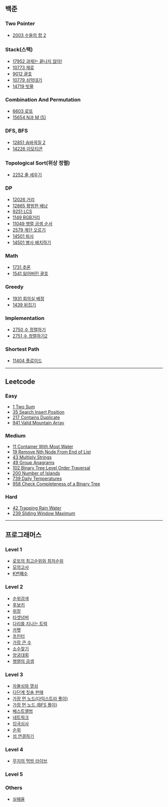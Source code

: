
## 백준
### Two Pointer
* [2003 수들의 합 2](https://github.com/iOS-study-delicato/Algorithm-Study/blob/master/JUNGYUN-Daegu/boj/TwoPointer/BOJ_2003.swift)
### Stack(스택)
* [17952 과제는 끝나지 않아!](https://github.com/iOS-study-delicato/Algorithm-Study/blob/master/JUNGYUN-Daegu/boj/Stack/BOJ_17952.swift)
* [10773 제로](https://github.com/JUNGYUN-Daegu/Algorithm-Study/blob/master/JUNGYUN-Daegu/boj/Stack/BOJ_10773.swift)
* [9012 괄호](https://github.com/JUNGYUN-Daegu/Algorithm-Study/blob/master/JUNGYUN-Daegu/boj/Stack/BOJ_9012.swift)
* [10779 쇠막대기](https://github.com/JUNGYUN-Daegu/Algorithm-Study/blob/master/JUNGYUN-Daegu/boj/Stack/BOJ_10779.swift)
* [14719 빗물](https://github.com/JUNGYUN-Daegu/Algorithm-Study/blob/master/JUNGYUN-Daegu/boj/Stack/BOJ_14719.swift)
### Combination And Permutation
* [6603 로또](https://github.com/iOS-study-delicato/Algorithm-Study/blob/master/JUNGYUN-Daegu/boj/CombinationAndPermutation/BOJ_6603.swift)
* [15654 N과 M (5)](https://github.com/JUNGYUN-Daegu/Algorithm-Study/blob/master/JUNGYUN-Daegu/boj/CombinationAndPermutation/BOJ_15654.swift)
### DFS, BFS
* [12851 숨바꼭질 2](https://github.com/iOS-study-delicato/Algorithm-Study/blob/master/JUNGYUN-Daegu/boj/BFS/BOJ_12851.swift)
* [14226 이모티콘](https://github.com/iOS-study-delicato/Algorithm-Study/blob/master/JUNGYUN-Daegu/boj/BFS/BOJ_14226.swift)
### Topological Sort(위상 정렬)
* [2252 줄 세우기](https://github.com/iOS-study-delicato/Algorithm-Study/blob/master/JUNGYUN-Daegu/boj/TopologicalSort/BOJ_2252.swift)
### DP
* [12026 거리](https://github.com/JUNGYUN-Daegu/Algorithm-Study/blob/master/JUNGYUN-Daegu/boj/DP/BOJ_12026.swift)
* [12865 평범한 배낭](https://github.com/JUNGYUN-Daegu/Algorithm-Study/blob/master/JUNGYUN-Daegu/boj/DP/BOJ_12865.swift)
* [9251 LCS](https://github.com/JUNGYUN-Daegu/Algorithm-Study/blob/master/JUNGYUN-Daegu/boj/DP/BOJ_9251.swift)
* [1149 RGB거리](https://github.com/JUNGYUN-Daegu/Algorithm-Study/blob/master/JUNGYUN-Daegu/boj/DP/BOJ_1149.swift)
* [11049 행렬 곱셈 순서](https://github.com/JUNGYUN-Daegu/Algorithm-Study/blob/master/JUNGYUN-Daegu/boj/DP/BOJ_11049.swift)
* [2579 계단 오르기](https://github.com/JUNGYUN-Daegu/Algorithm-Study/blob/master/JUNGYUN-Daegu/boj/DP/BOJ_2579.swift)
* [14501 퇴사](https://github.com/JUNGYUN-Daegu/Algorithm-Study/blob/master/JUNGYUN-Daegu/boj/DP/BOJ_14501.swift)
* [14501 병사 배치하기](https://github.com/JUNGYUN-Daegu/Algorithm-Study/blob/master/JUNGYUN-Daegu/boj/DP/BOJ_18353.swift)
### Math
* [1731 추론](https://github.com/JUNGYUN-Daegu/Algorithm-Study/blob/master/JUNGYUN-Daegu/boj/Math/BOJ_1731.swift)
* [1541 잃어버린 괄호](https://github.com/JUNGYUN-Daegu/Algorithm-Study/blob/master/JUNGYUN-Daegu/boj/Math/BOJ_1541.swift)
### Greedy
* [1931 회의실 배정](https://github.com/JUNGYUN-Daegu/Algorithm-Study/blob/master/JUNGYUN-Daegu/boj/Greedy/BOJ_1931.swift)
* [1439 뒤집기](https://github.com/JUNGYUN-Daegu/Algorithm-Study/blob/master/JUNGYUN-Daegu/boj/Greedy/BOJ_1439.swift)
### Implementation
* [2750 수 정렬하기](https://github.com/JUNGYUN-Daegu/Algorithm-Study/blob/master/JUNGYUN-Daegu/boj/Implementation/BOJ_2750.swift)
* [2751 수 정렬하기2](https://github.com/JUNGYUN-Daegu/Algorithm-Study/blob/master/JUNGYUN-Daegu/boj/Implementation/BOJ_2751.swift)
### Shortest Path
* [11404 플로이드](https://github.com/JUNGYUN-Daegu/Algorithm-Study/blob/master/JUNGYUN-Daegu/boj/ShortestPath/BOJ_11404.swift)
---
## Leetcode
### Easy
* [1 Two Sum]()
* [35 Search Insert Position]()
* [217 Contains Duplicate]()
* [941 Valid Mountain Array]()

### Medium
* [11 Container With Most Water](https://github.com/JUNGYUN-Daegu/Algorithm-Study/blob/master/JUNGYUN-Daegu/leetcode/medium-11.swift)
* [19 Remove Nth Node From End of List](https://github.com/iOS-study-delicato/Algorithm-Study/blob/master/JUNGYUN-Daegu/leetcode/medium-19.swift)
* [43 Multiply Strings](https://github.com/JUNGYUN-Daegu/Algorithm-Study/blob/master/JUNGYUN-Daegu/leetcode/medium-43.swift)
* [49 Group Anagrams](https://github.com/iOS-study-delicato/Algorithm-Study/blob/master/JUNGYUN-Daegu/leetcode/medium-49.swift)
* [102 Binary Tree Level Order Traversal](https://github.com/iOS-study-delicato/Algorithm-Study/blob/master/JUNGYUN-Daegu/leetcode/medium-102.swift)
* [200 Number of Islands](https://github.com/iOS-study-delicato/Algorithm-Study/blob/master/JUNGYUN-Daegu/leetcode/medium-200.swift)
* [739 Daily Temperatures](https://github.com/iOS-study-delicato/Algorithm-Study/blob/master/JUNGYUN-Daegu/leetcode/medium-739.swift)
* [958 Check Completeness of a Binary Tree](https://github.com/iOS-study-delicato/Algorithm-Study/blob/master/JUNGYUN-Daegu/leetcode/medium-958.swift)

### Hard
* [42 Trapping Rain Water](https://github.com/JUNGYUN-Daegu/Algorithm-Study/blob/master/JUNGYUN-Daegu/leetcode/hard-42.swift)
* [239 Sliding Window Maximum](https://github.com/iOS-study-delicato/Algorithm-Study/blob/master/JUNGYUN-Daegu/leetcode/hard-239.swift)
---
## 프로그래머스

### Level 1
* [로또의 최고순위와 최저순위](https://github.com/JUNGYUN-Daegu/Algorithm-Study/blob/master/JUNGYUN-Daegu/programmers/%EB%A1%9C%EB%98%90%EC%9D%98%20%EC%B5%9C%EA%B3%A0%EC%88%9C%EC%9C%84%EC%99%80%20%EC%B5%9C%EC%A0%80%EC%88%9C%EC%9C%84.swift)
* [모의고사](https://github.com/JUNGYUN-Daegu/Algorithm-Study/blob/master/JUNGYUN-Daegu/programmers/%EB%AA%A8%EC%9D%98%EA%B3%A0%EC%82%AC.swift)
* [K번째수](https://github.com/JUNGYUN-Daegu/Algorithm-Study/blob/master/JUNGYUN-Daegu/programmers/K%EB%B2%88%EC%A7%B8%EC%88%98.swift)

### Level 2
* [순위검색](https://github.com/JUNGYUN-Daegu/Algorithm-Study/blob/master/JUNGYUN-Daegu/programmers/%EC%88%9C%EC%9C%84%EA%B2%80%EC%83%89.swift)
* [후보키](https://github.com/JUNGYUN-Daegu/Algorithm-Study/blob/master/JUNGYUN-Daegu/programmers/%ED%9B%84%EB%B3%B4%ED%82%A4.swift)
* [위장](https://github.com/JUNGYUN-Daegu/Algorithm-Study/blob/master/JUNGYUN-Daegu/programmers/%EC%9C%84%EC%9E%A5.swift)
* [타겟넘버](https://github.com/JUNGYUN-Daegu/Algorithm-Study/blob/master/JUNGYUN-Daegu/programmers/%ED%83%80%EA%B2%9F%EB%84%98%EB%B2%84.swift)
* [다리를 지나는 트럭](https://github.com/JUNGYUN-Daegu/Algorithm-Study/blob/master/JUNGYUN-Daegu/programmers/%EB%8B%A4%EB%A6%AC%EB%A5%BC_%EC%A7%80%EB%82%98%EB%8A%94_%ED%8A%B8%EB%9F%AD.swift)
* [카펫](https://github.com/JUNGYUN-Daegu/Algorithm-Study/blob/master/JUNGYUN-Daegu/programmers/%EC%B9%B4%ED%8E%AB.swift)
* [프린터](https://github.com/JUNGYUN-Daegu/Algorithm-Study/blob/master/JUNGYUN-Daegu/programmers/%ED%94%84%EB%A6%B0%ED%84%B0.swift)
* [가장 큰 수](https://github.com/JUNGYUN-Daegu/Algorithm-Study/blob/master/JUNGYUN-Daegu/programmers/%EA%B0%80%EC%9E%A5%20%ED%81%B0%20%EC%88%98.swift)
* [소수찾기](https://github.com/JUNGYUN-Daegu/Algorithm-Study/blob/master/JUNGYUN-Daegu/programmers/%EC%86%8C%EC%88%98%EC%B0%BE%EA%B8%B0.swift)
* [양궁대회](https://github.com/JUNGYUN-Daegu/Algorithm-Study/blob/master/JUNGYUN-Daegu/programmers/%EC%96%91%EA%B6%81%EB%8C%80%ED%9A%8C.swift)
* [행렬의 곱셈](https://github.com/JUNGYUN-Daegu/Algorithm-Study/blob/master/JUNGYUN-Daegu/programmers/%ED%96%89%EB%A0%AC%EC%9D%98%20%EA%B3%B1%EC%85%88.swift)

### Level 3
* [자물쇠와 열쇠](https://github.com/JUNGYUN-Daegu/Algorithm-Study/blob/master/JUNGYUN-Daegu/programmers/%EC%9E%90%EB%AC%BC%EC%87%A0%EC%99%80%EC%97%B4%EC%87%A0.swift)
* [다단계 칫솔 판매](https://github.com/JUNGYUN-Daegu/Algorithm-Study/blob/master/JUNGYUN-Daegu/programmers/%EB%8B%A4%EB%8B%A8%EA%B3%84%EC%B9%AB%EC%86%94%ED%8C%90%EB%A7%A4.swift)
* [가장 먼 노드(다익스트라 풀이)](https://github.com/JUNGYUN-Daegu/Algorithm-Study/blob/master/JUNGYUN-Daegu/programmers/%EA%B0%80%EC%9E%A5%20%EB%A8%BC%20%EB%85%B8%EB%93%9C(%EB%8B%A4%EC%9D%B5%EC%8A%A4%ED%8A%B8%EB%9D%BC%20%ED%92%80%EC%9D%B4).swift)
* [가장 먼 노드 (BFS 풀이)](https://github.com/JUNGYUN-Daegu/Algorithm-Study/blob/master/JUNGYUN-Daegu/programmers/%EA%B0%80%EC%9E%A5%20%EB%A8%BC%20%EB%85%B8%EB%93%9C(BFS%20%ED%92%80%EC%9D%B4).swift)
* [베스트앨범](https://github.com/JUNGYUN-Daegu/Algorithm-Study/blob/master/JUNGYUN-Daegu/programmers/%EB%B2%A0%EC%8A%A4%ED%8A%B8%EC%95%A8%EB%B2%94.swift)
* [네트워크](https://github.com/JUNGYUN-Daegu/Algorithm-Study/blob/master/JUNGYUN-Daegu/programmers/%EB%84%A4%ED%8A%B8%EC%9B%8C%ED%81%AC.swift)
* [입국심사](https://github.com/JUNGYUN-Daegu/Algorithm-Study/blob/master/JUNGYUN-Daegu/programmers/%EC%9E%85%EA%B5%AD%EC%8B%AC%EC%82%AC.swift)
* [순위](https://github.com/JUNGYUN-Daegu/Algorithm-Study/blob/master/JUNGYUN-Daegu/programmers/%EC%88%9C%EC%9C%84.swift)
* [섬 연결하기](https://github.com/JUNGYUN-Daegu/Algorithm-Study/blob/master/JUNGYUN-Daegu/programmers/%EC%84%AC%20%EC%97%B0%EA%B2%B0%ED%95%98%EA%B8%B0.swift)
### Level 4
* [무지의 먹방 라이브](https://github.com/JUNGYUN-Daegu/Algorithm-Study/blob/master/JUNGYUN-Daegu/programmers/%EB%AC%B4%EC%A7%80%EC%9D%98%20%EB%A8%B9%EB%B0%A9%20%EB%9D%BC%EC%9D%B4%EB%B8%8C.swift)
### Level 5
### Others
* [실패율](https://github.com/JUNGYUN-Daegu/Algorithm-Study/blob/master/JUNGYUN-Daegu/programmers/%EC%8B%A4%ED%8C%A8%EC%9C%A8.swift)

